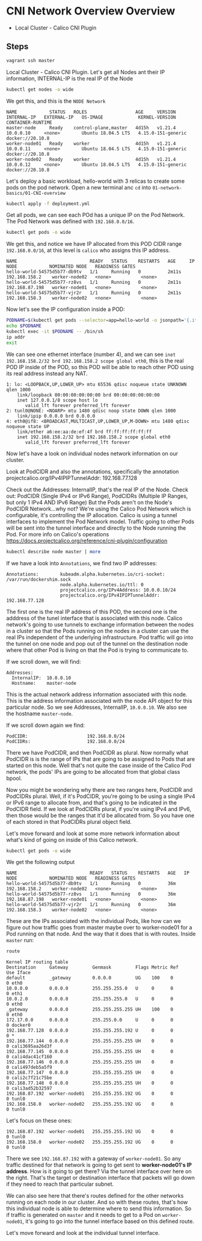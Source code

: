 # CNI Network Overview Overview

* Local Cluster - Calico CNI Plugin

## Steps

```bash
vagrant ssh master
```

Local Cluster - Calico CNI Plugin. Let's get all Nodes ant their IP information, INTERNAL-IP is the real IP of the Node

```bash
kubectl get nodes -o wide
```

We get this, and this is the `NODE Network` 

```
NAME            STATUS   ROLES                  AGE     VERSION   INTERNAL-IP   EXTERNAL-IP   OS-IMAGE             KERNEL-VERSION       CONTAINER-RUNTIME
master-node     Ready    control-plane,master   4d15h   v1.21.4   10.0.0.10     <none>        Ubuntu 18.04.5 LTS   4.15.0-151-generic   docker://20.10.8
worker-node01   Ready    worker                 4d15h   v1.21.4   10.0.0.11     <none>        Ubuntu 18.04.5 LTS   4.15.0-151-generic   docker://20.10.8
worker-node02   Ready    worker                 4d15h   v1.21.4   10.0.0.12     <none>        Ubuntu 18.04.5 LTS   4.15.0-151-generic   docker://20.10.8
```

Let's deploy a basic workload, hello-world with 3 relicas to create some pods on the pod network. Open a new terminal anc `cd` into `01-network-basics/01-CNI-overview`

```bash
kubectl apply -f deployment.yml
```

Get all pods, we can see each POd has a unique IP on the Pod Network. The Pod Network was defined with `192.168.0.0/16`. 

```bash
kubectl get pods -o wide
```

We get this, and notice we have IP allocated from this POD CIDR range `192.168.0.0/16`, at this level is `calico` who assigns this IP address.

```
NAME                           READY   STATUS    RESTARTS   AGE     IP               NODE            NOMINATED NODE   READINESS GATES
hello-world-54575d5b77-db9tv   1/1     Running   0          2m11s   192.168.158.2    worker-node02   <none>           <none>
hello-world-54575d5b77-rz8vs   1/1     Running   0          2m11s   192.168.87.198   worker-node01   <none>           <none>
hello-world-54575d5b77-vjr2r   1/1     Running   0          2m11s   192.168.158.3    worker-node02   <none>           <none>
```

Now let's see the IP configuration inside a POD:

```bash
PODNAME=$(kubectl get pods --selector=app=hello-world -o jsonpath='{.items[0].metadata.name}')
echo $PODNAME
kubectl exec -it $PODNAME -- /bin/sh
ip addr 
exit
```

We can see one ethernet interface (number 4), and we can see `inet 192.168.158.2/32 brd 192.168.158.2 scope global eth0`, this is the real POD IP inside of the POD, so this POD will be able to reach other POD using its real address instead any NAT.

```
1: lo: <LOOPBACK,UP,LOWER_UP> mtu 65536 qdisc noqueue state UNKNOWN qlen 1000
    link/loopback 00:00:00:00:00:00 brd 00:00:00:00:00:00
    inet 127.0.0.1/8 scope host lo
       valid_lft forever preferred_lft forever
2: tunl0@NONE: <NOARP> mtu 1480 qdisc noop state DOWN qlen 1000
    link/ipip 0.0.0.0 brd 0.0.0.0
4: eth0@if8: <BROADCAST,MULTICAST,UP,LOWER_UP,M-DOWN> mtu 1480 qdisc noqueue state UP 
    link/ether a6:ee:aa:de:ef:4f brd ff:ff:ff:ff:ff:ff
    inet 192.168.158.2/32 brd 192.168.158.2 scope global eth0
       valid_lft forever preferred_lft forever
```

Now let's have a look on individual nodes network information on our cluster.  

Look at PodCIDR and also the annotations, specifically the annotation projectcalico.org/IPv4IPIPTunnelAddr: 192.168.77.128

Check out the Addresses: InternalIP, that's the real IP of the Node.
Check out: PodCIDR  (Single IPv4 or IPv6 Range), 
           PodCIDRs (Multiple IP Ranges, but only 1 IPv4 AND IPv6 Range)
But the Pods aren't on the Node's PodCIDR Network...why not? 
We're using the Calico Pod Network which is configurable, it's controlling the IP allocation.
Calico is using a tunnel interfaces to implement the Pod Network model. 
Traffic going to other Pods will be sent into the tunnel interface and directly to the Node running the Pod.
For more info on Calico's operations https://docs.projectcalico.org/reference/cni-plugin/configuration

```bash
kubectl describe node master | more
```

If we have a look into `Annotations`, we find two IP addresses:

```
Annotations:        kubeadm.alpha.kubernetes.io/cri-socket: /var/run/dockershim.sock
                    node.alpha.kubernetes.io/ttl: 0
                    projectcalico.org/IPv4Address: 10.0.0.10/24
                    projectcalico.org/IPv4IPIPTunnelAddr: 192.168.77.128
```

The first one is the real IP address of this POD, the second one is the adddress of the tunel interface that is associated with this node. Calico network's going to use tunnels to exchange information between the nodes in a cluster so that the Pods running on the nodes in a cluster can use the real IPs independent of the underlying infrastructure. Pod traffic will go into the tunnel on one node and pop out of the tunnel on the destination node where that other Pod is living on that the Pod is trying to communicate to. 

If we scroll down, we will find:

```
Addresses:
  InternalIP:  10.0.0.10
  Hostname:    master-node
```

This is the actual network address information associated with this node. This is the address information associated with the node API object for this particular node. So we see Addresses, InternalIP, `10.0.0.10`. We also see the hostname `master-node`. 

If we scroll down again we find:

```
PodCIDR:                      192.168.0.0/24
PodCIDRs:                     192.168.0.0/24
```

There we have PodCIDR, and then PodCIDR as plural. Now normally what PodCIDR is is the range of IPs that are going to be assigned to Pods that are started on this node. Well that's not quite the case inside of the Calico Pod network, the pods' IPs are going to be allocated from that global class bpool. 

Now you might be wondering why there are two ranges here, PodCIDR and PodCIDRs plural. Well, if it's PodCIDR, you're going to be using a single IPv4 or IPv6 range to allocate from, and that's going to be indicated in the PodCIDR field. If we look at PodCIDRs plural, if you're using IPv4 and IPv6, then those would be the ranges that it'd be allocated from. So you have one of each stored in that PodCIDRs plural object field.

Let's move forward and look at some more network information about what's kind of going on inside of this Calico network.

```bash
kubectl get pods -o wide
```

We get the following output

```
NAME                           READY   STATUS    RESTARTS   AGE   IP               NODE            NOMINATED NODE   READINESS GATES
hello-world-54575d5b77-db9tv   1/1     Running   0          36m   192.168.158.2    worker-node02   <none>           <none>
hello-world-54575d5b77-rz8vs   1/1     Running   0          36m   192.168.87.198   worker-node01   <none>           <none>
hello-world-54575d5b77-vjr2r   1/1     Running   0          36m   192.168.158.3    worker-node02   <none>           <none>
```

These are the IPs associated with the individual Pods, like how can we figure out how traffic goes from master maybe over to worker‑node01 for a Pod running on that node. And the way that it does that is with routes. Inside `master` run:

```bash
route
```

```
Kernel IP routing table
Destination     Gateway         Genmask         Flags Metric Ref    Use Iface
default         _gateway        0.0.0.0         UG    100    0        0 eth0
10.0.0.0        0.0.0.0         255.255.255.0   U     0      0        0 eth1
10.0.2.0        0.0.0.0         255.255.255.0   U     0      0        0 eth0
_gateway        0.0.0.0         255.255.255.255 UH    100    0        0 eth0
172.17.0.0      0.0.0.0         255.255.0.0     U     0      0        0 docker0
192.168.77.128  0.0.0.0         255.255.255.192 U     0      0        0 *
192.168.77.144  0.0.0.0         255.255.255.255 UH    0      0        0 cali3695aa26d3f
192.168.77.145  0.0.0.0         255.255.255.255 UH    0      0        0 cali4dac41cf160
192.168.77.146  0.0.0.0         255.255.255.255 UH    0      0        0 cali497deb5a5f9
192.168.77.147  0.0.0.0         255.255.255.255 UH    0      0        0 cali2c7f21c75be
192.168.77.148  0.0.0.0         255.255.255.255 UH    0      0        0 cali3ad52b32597
192.168.87.192  worker-node01   255.255.255.192 UG    0      0        0 tunl0
192.168.158.0   worker-node02   255.255.255.192 UG    0      0        0 tunl0
```

Let's focus on these ones:

```
192.168.87.192  worker-node01   255.255.255.192 UG    0      0        0 tunl0
192.168.158.0   worker-node02   255.255.255.192 UG    0      0        0 tunl0
```

There we see `192.168.87.192` with a gateway of `worker-node01`. So any traffic destined for that network is going to get sent to **worker-node01's IP address**. How is it going to get there? Via the tunnel interface over here on the right. That's the target or destination interface that packets will go down if they need to reach that particular subnet. 

We can also see here that there's routes defined for the other networks running on each node in our cluster. And so with these routes, that's how this individual node is able to determine where to send this information. So if traffic is generated on `master` and it needs to get to a Pod on `worker-node01`, it's going to go into the tunnel interface based on this defined route. 

Let's move forward and look at the individual tunnel interface.

```bash
```